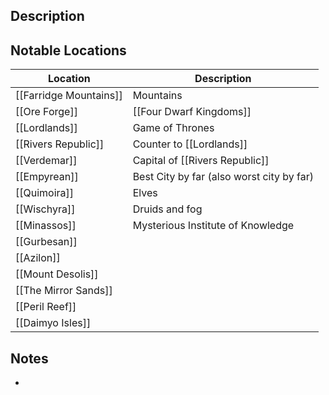 ## Description


## Notable Locations
| Location               | Description                               |
| ---------------------- | ----------------------------------------- |
| [[Farridge Mountains]] | Mountains                                 |
| [[Ore Forge]]          | [[Four Dwarf Kingdoms]]                   |
| [[Lordlands]]          | Game of Thrones                           |
| [[Rivers Republic]]    | Counter to [[Lordlands]]                  |
| [[Verdemar]]           | Capital of [[Rivers Republic]]            |
| [[Empyrean]]           | Best City by far (also worst city by far) |
| [[Quimoira]]           | Elves                                     |
| [[Wischyra]]           | Druids and fog                            |
| [[Minassos]]           | Mysterious Institute of Knowledge         |
| [[Gurbesan]]           |                                           |
| [[Azilon]]             |                                           |
| [[Mount Desolis]]      |                                           |
| [[The Mirror Sands]]   |                                           |
| [[Peril Reef]]         |                                           |
| [[Daimyo Isles]]      |                                           |


## Notes
* 